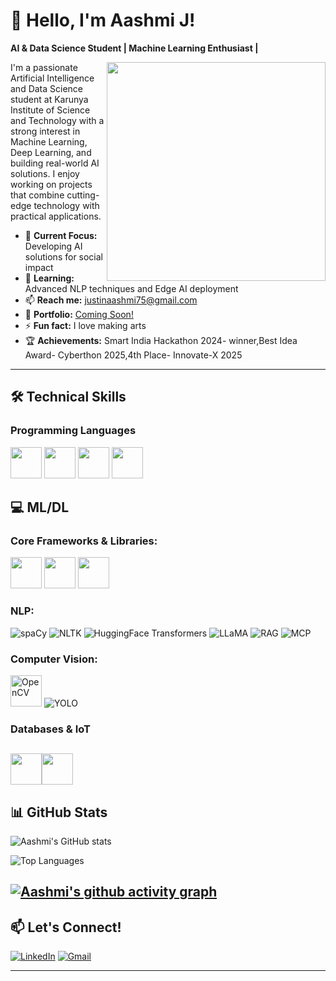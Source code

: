 # 👋 Hello, I'm Aashmi J!

**AI & Data Science Student | Machine Learning Enthusiast |**

<img align="right" width="350" src="https://www.freepik.com/free-vector/cute-girl-hacker-operating-laptop-cartoon-vector-icon-illustration-people-technology-isolated-flat_65309450.htm?epik=dj0yJnU9U0U0Y1VjNDByR0dkczVXS2hFNEU3bTRjMTk0dlZNTy0mcD0wJm49ZGN3ajB2Sk8zR1VnUEpOaFlZbC1UUSZ0PUFBQUFBR2pKUVhr#page=10&position=19&from_view=author" />

I'm a passionate Artificial Intelligence and Data Science student at Karunya Institute of Science and Technology with a strong interest in Machine Learning, Deep Learning, and building real-world AI solutions. I enjoy working on projects that combine cutting-edge technology with practical applications.

- 🔭 **Current Focus:** Developing AI solutions for social impact
- 🌱 **Learning:** Advanced NLP techniques and Edge AI deployment
- 📫 **Reach me:** [justinaashmi75@gmail.com](mailto:justinaashmi75@gmail.com)
- 🎯 **Portfolio:** [Coming Soon!]()
- ⚡ **Fun fact:** I love making arts
- 🏆 **Achievements:** Smart India Hackathon 2024- winner,Best Idea Award- Cyberthon 2025,4th Place- Innovate-X 2025
---
## 🛠️ Technical Skills

### Programming Languages
<img height="50" width="50" src="https://img.icons8.com/color/48/000000/python.png" /> <img height="50" width="50" src="https://img.icons8.com/color/48/000000/c-programming.png" /> <img height="50" width="50" src="https://img.icons8.com/color/48/000000/java-coffee-cup-logo.png" /> <img height="50" width="50" src="https://img.icons8.com/color/48/000000/html-5.png" />

## 💻 ML/DL 
### Core Frameworks & Libraries:
<img height="50" width="50" src="https://img.icons8.com/color/48/000000/tensorflow.png"/> <img height="50" width="50" src="https://img.icons8.com/?size=100&id=dXPwVQPCXRrV&format=png&color=000000"/> <img height="50" width="50" src="https://img.icons8.com/?size=100&id=jH4BpkMnRrU5&format=png&color=000000"/>
### NLP:
![spaCy](https://img.shields.io/badge/spaCy-09A3D5?style=for-the-badge&logo=spacy&logoColor=white) ![NLTK](https://img.shields.io/badge/NLTK-FF6F00?style=for-the-badge&logo=python&logoColor=white) ![HuggingFace Transformers](https://img.shields.io/badge/🤗%20Transformers-FF6F00?style=for-the-badge&logo=huggingface&logoColor=white) ![LLaMA](https://img.shields.io/badge/LLaMA-FF6F00?style=for-the-badge&logo=meta&logoColor=white) ![RAG](https://img.shields.io/badge/RAG-4285F4?style=for-the-badge&logo=rag&logoColor=white) ![MCP](https://img.shields.io/badge/MCP-FF6F00?style=for-the-badge&logo=modelcontextprotocol&logoColor=white)
### Computer Vision:
<img height="50" src="https://img.icons8.com/color/48/000000/opencv.png" alt="OpenCV" /> ![YOLO](https://img.shields.io/badge/YOLO-00FFFF?style=for-the-badge&logo=yolo&logoColor=black)

### Databases & IoT
 <img height="50" width="50" src="https://img.icons8.com/color/48/000000/mongodb.png"/><img height="50" width="50" src="https://img.icons8.com/fluent/48/000000/arduino.png"/> 
---

## 📊 GitHub Stats

![Aashmi's GitHub stats](https://github-readme-stats.vercel.app/api?username=JAashmi&show_icons=true&theme=radical)

![Top Languages](https://github-readme-stats.vercel.app/api/top-langs/?username=JAashmi&layout=compact&theme=radical)

[![Aashmi's github activity graph](https://github-readme-activity-graph.vercel.app/graph?username=JAashmi&bg_color=000000&color=ffffff&line=51f565&point=ffffff&area=true&hide_border=true)](https://github.com/ashutosh00710/github-readme-activity-graph)
---

## 📫 Let's Connect!

[![LinkedIn](https://img.shields.io/badge/LinkedIn-0077B5?style=for-the-badge&logo=linkedin&logoColor=white)](https://www.linkedin.com/in/aashmi-j-0b9a59298/)
[![Gmail](https://img.shields.io/badge/Gmail-D14836?style=for-the-badge&logo=gmail&logoColor=white)](mailto:justinaashmi75@gmail.com)


---



